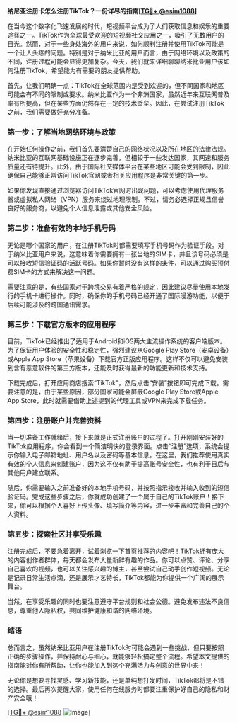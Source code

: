 **纳尼亚注册卡怎么注册TikTok？一份详尽的指南[[TG💪+ @esim1088](https://t.me/s/esim1088)]**

在当今这个数字化飞速发展的时代，短视频平台成为了人们获取信息和娱乐的重要途径之一。TikTok作为全球最受欢迎的短视频社交应用之一，吸引了无数用户的目光。然而，对于一些身处海外的用户来说，如何顺利注册并使用TikTok可能是一个让人头疼的问题。特别是对于纳米比亚的用户而言，由于网络环境以及政策的不同，注册过程可能会显得更加复杂。今天，我们就来详细聊聊纳米比亚用户该如何注册TikTok，希望能为有需要的朋友提供帮助。

首先，让我们明确一点：TikTok在全球范围内是受到欢迎的，但不同国家和地区可能会有不同的限制或要求。纳米比亚作为一个非洲国家，虽然近年来互联网普及率有所提高，但在某些方面仍然存在一定的技术壁垒。因此，在尝试注册TikTok之前，我们需要做好充分准备。

### **第一步：了解当地网络环境与政策**

在开始任何操作之前，我们首先要清楚自己的网络状况以及所在地区的法律法规。纳米比亚的互联网基础设施正在逐步完善，但相较于一些发达国家，其网速和服务质量还有待提升。此外，由于国际社交媒体平台在某些地区可能会受到限制，因此确保自己能够正常访问TikTok官网或者相关应用程序是非常关键的第一步。

如果你发现直接通过浏览器访问TikTok官网时出现问题，可以考虑使用代理服务器或虚拟私人网络（VPN）服务来绕过地理限制。不过，请务必选择正规且信誉良好的服务商，以避免个人信息泄露或其他安全风险。

### **第二步：准备有效的本地手机号码**

无论是哪个国家的用户，在注册TikTok时都需要填写手机号码作为验证手段。对于纳米比亚用户来说，这意味着你需要拥有一张当地的SIM卡，并且该号码必须是可以接收短信验证码的活跃号码。如果你暂时没有这样的条件，可以通过购买预付费SIM卡的方式来解决这一问题。

需要注意的是，有些国家对于跨境交易有着严格的规定，因此建议尽量使用本地发行的手机卡进行操作。同时，确保你的手机号码已经开通了国际漫游功能，以便于后续可能涉及的跨国通讯需求。

### **第三步：下载官方版本的应用程序**

目前，TikTok已经推出了适用于Android和iOS两大主流操作系统的客户端版本。为了保证用户体验的安全性和稳定性，强烈建议从Google Play Store（安卓设备）或Apple App Store（苹果设备）下载官方正版应用程序。这样不仅可以避免安装到含有恶意软件的第三方版本，还能及时获得最新的功能更新和技术支持。

下载完成后，打开应用商店搜索“TikTok”，然后点击“安装”按钮即可完成下载。需要注意的是，由于某些原因，部分国家可能会屏蔽Google Play Store或Apple App Store，此时就需要借助上述提到的代理工具或VPN来完成下载任务。

### **第四步：注册账户并完善资料**

当一切准备工作就绪后，接下来就是正式注册账户的过程了。打开刚刚安装好的TikTok应用程序，你会看到一个简洁明快的登录界面。点击“注册”选项，系统会提示你输入电子邮箱地址、用户名以及密码等基本信息。在这里，我们推荐使用真实有效的个人信息来创建账户，因为这不仅有助于提高账号安全性，也有利于日后与其他用户建立联系。

随后，你需要输入之前准备好的本地手机号码，并按照指示接收并输入收到的短信验证码。完成这些步骤之后，你就成功创建了一个属于自己的TikTok账户！接下来，你可以根据个人喜好上传头像、填写简介等内容，进一步丰富和完善自己的个人资料。

### **第五步：探索社区并享受乐趣**

注册完成后，不要急着离开，试着浏览一下首页推荐的内容吧！TikTok拥有庞大的内容创作者群体，每天都会发布大量新鲜有趣的作品。你可以点赞、评论、分享自己喜欢的视频，也可以关注感兴趣的博主，甚至尝试自己动手创作短视频。无论是记录日常生活点滴，还是展示才艺特长，TikTok都能为你提供一个广阔的展示舞台。

当然，在享受乐趣的同时也要注意遵守平台规则和社会公德。避免发布违法不良信息，尊重他人隐私权，共同维护健康和谐的网络环境。

### **结语**

总而言之，虽然纳米比亚用户在注册TikTok时可能会遇到一些挑战，但只要按照正确的步骤操作，并保持耐心与细心，就能够轻松搞定整个流程。希望本文提供的指南能对你有所帮助，让你也能加入到这个充满活力与创意的世界中来！

无论你是想要寻找灵感、学习新技能，还是单纯想打发时间，TikTok都将是不错的选择。最后再次提醒大家，使用任何在线服务时都要注重保护好自己的隐私和财产安全哦！

[[TG💪+ @esim1088](https://t.me/s/esim1088) ![Image](https://i.postimg.cc/4NQfJmqS/Snipaste-2025-05-13-00-14-12.png)]